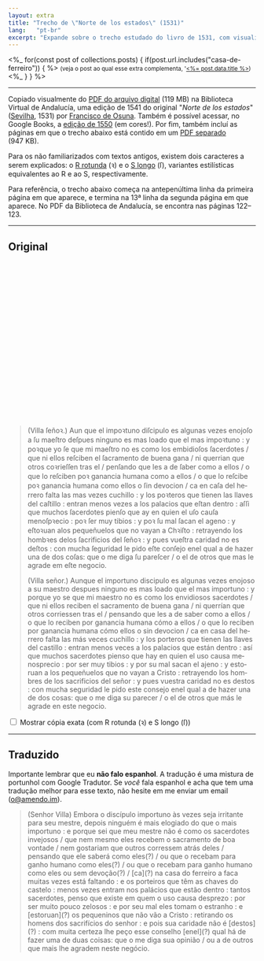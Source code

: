 ```yaml
---
layout: extra
title: "Trecho de \"Norte de los estados\" (1531)"
lang:   "pt-br"
excerpt: "Expande sobre o trecho estudado do livro de 1531, com visualização interativa."
---
```


<%_ for(const post of collections.posts) {
	if(post.url.includes("casa-de-ferreiro")) { %>
	<small>(veja o post ao qual esse extra complementa,
	'<a href="<%= post.url %>"><%= post.data.title %></a>)</small>
	<%_ }
} %>

--- 

Copiado visualmente do <a href="http://www.bibliotecavirtualdeandalucia.es/catalogo/es/catalogo_imagenes/grupo.cmd?path=86513">PDF
do arquivo digital</a> (119 MB) na Biblioteca Virtual de Andalucía, uma edição
de 1541 do original "<i lang="es">Norte de los estados</i>" (<a
href="https://pt.wikipedia.org/wiki/Sevilha">Sevilha</a>, 1531) por <a
href="https://pt.wikipedia.org/wiki/Francisco_de_Osuna">Francisco de Osuna</a>.
Também é possível acessar, no Google Books, a <a
href="https://books.google.com.br/books?id=1ANRAAAAcAAJ">edição de 1550</a> (em
cores!). Por fim, também incluí as páginas em que o trecho abaixo está contido
em um <a href="/extra/assets/norte-de-los-estados/122-123.pdf">PDF separado</a>
(947&nbsp;KB).

Para os não familiarizados com textos antigos, existem dois caracteres
a serem explicados: o <a href="https://en.wikipedia.org/wiki/R_rotunda">R
rotunda</a> (ꝛ) e o <a href="https://pt.wikipedia.org/wiki/S_longo">S longo</a>
(ſ), variantes estilísticas equivalentes ao R e ao S, respectivamente.

Para referência, o trecho abaixo começa na antepenúltima linha da primeira
página em que aparece, e termina na 13ª linha da segunda página em que aparece.
No PDF da Biblioteca de Andalucía, se encontra nas páginas 122–123.

--- 

## Original
<div id="compare-original"></div>
<script>
  const compare_original = document.getElementById("compare-original");
  const values = [
    [ 20.1, 0.9, 1.4, 6.3, "1" ],
    [ 26.3, 0.9, 1.4, 3.2, "2" ],
    [ 0, 2, 1.4, 29.5, "2" ],
    [ 0, 3.2, 1.4, 21.4, "2" ],
    [ 21.8, 3.2, 1.4, 7.8, "3" ],
    [ 0, 4.4, 1.4, 21, "3" ],
    [ 21.3, 4.4, 1.4, 8.3, "4" ],
    [ 0, 5.7, 1.4, 11.5, "4" ],
    [ 11.7, 5.7, 1.4, 15.8, "5" ],
    [ 27.8, 5.7, 1.4, 1.4, "6" ],
    [ 0, 6.7, 1.4, 15.5, "6" ],
    [ 16, 6.7, 1.4, 13.2, "7" ],
    [ 0, 7.7, 1.4, 8.6, "7" ],
    [ 9, 7.7, 1.4, 20.6, "8" ],
    [ 0, 8.8, 1.4, 6.6, "8" ],
    [ 7, 8.8, 1.4, 21.5, "9" ],
    [ 28.7, 8.9, 1.4, 1, "10" ],
    [ 0, 9.9, 1.4, 18.5, "10" ],
    [ 19.1, 9.9, 1.4, 10.5, "11" ],
    [ 0, 10.9, 1.4, 10, "11" ],
    [ 10.3, 11, 1.4, 19.3, "12" ],
    [ 0, 12.1, 1.4, 11.5, "12" ],
    [ 11.9, 12.1, 1.4, 8.4, "13" ],
    [ 20.6, 12.2, 1.2, 9.1, "14" ],
    [ 0, 13.3, 1.2, 3.3, "14" ],
    [ 3.7, 13.3, 1.2, 21.7, "15" ],
    [ 25.7, 13.3, 1.2, 3.4, "16" ],
    [ 0, 14.35, 1.3, 19, "16" ],
    [ 19.4, 14.35, 1.3, 10.2, "17" ],
    [ 0, 15.4, 1.3, 6, "17" ],
    [ 6.3, 15.4, 1.3, 23.3, "18" ],
    [ 0, 16.5, 1.3, 10.55, "18" ],
    [ 10.8, 16.5, 1.3, 10, "19" ],
    [ 21, 16.5, 1.3, 8.6, "20" ],
    [ 0, 17.6, 1.3, 11.6, "20" ]
  ]
  for(let i = 0, l = values.length; i - l; i++) {
    const div = document.createElement("div");
    const v = values[i];
    div.style.transform = `translate(${v[0]}rem, ${v[1]}rem)`;
    div.style.height = `${v[2]}rem`;
    div.style.width = `${v[3]}rem`;
    div.dataset.line = v[4];
    compare_original.appendChild(div);
  }
</script>
<style>
#compare-original {
  position: relative;
  height: 20rem;
  width: 30rem;
  margin: auto;
  background-image: url(/extra/assets/norte-de-los-estados/122-123.png);
  background-size: 100%;
  background-position: center;
  background-repeat: no-repeat;
}
#compare-original > div {
  position: absolute;
  top: 0;
  left: 0;
  mix-blend-mode: multiply;
  background-color: yellow;
  opacity: 0.2;
  visibility: hidden;
}
#compare-original[data-line="1"] > div[data-line="1"],
#compare-original[data-line="2"] > div[data-line="2"],
#compare-original[data-line="3"] > div[data-line="3"],
#compare-original[data-line="4"] > div[data-line="4"],
#compare-original[data-line="5"] > div[data-line="5"],
#compare-original[data-line="6"] > div[data-line="6"],
#compare-original[data-line="7"] > div[data-line="7"],
#compare-original[data-line="8"] > div[data-line="8"],
#compare-original[data-line="9"] > div[data-line="9"],
#compare-original[data-line="10"] > div[data-line="10"],
#compare-original[data-line="11"] > div[data-line="11"],
#compare-original[data-line="12"] > div[data-line="12"],
#compare-original[data-line="13"] > div[data-line="13"],
#compare-original[data-line="14"] > div[data-line="14"],
#compare-original[data-line="15"] > div[data-line="15"],
#compare-original[data-line="16"] > div[data-line="16"],
#compare-original[data-line="17"] > div[data-line="17"],
#compare-original[data-line="18"] > div[data-line="18"],
#compare-original[data-line="19"] > div[data-line="19"],
#compare-original[data-line="20"] > div[data-line="20"] {
  visibility: visible;
}
@media screen and (max-width: 530px) {
  #compare-original {
    transform: scale(.75) translateX(-5rem);
  }
}

#original-text, #translated-text {
  font-weight: 500;
  text-align: justify;
}
#original-text i, #translated-text i {
  border-radius: 2px;
  font-style: normal;
  font-weight: normal;
}
#original-text i:hover, #translated-text i:hover {
  background-color: rgba(255,255,0,.2);
  color: #000;
}
#original-text[data-special="true"] > p:last-of-type {
  display: none;
}
#original-text:not([data-special="true"]) > p:first-of-type {
  display: none;
}
</style>
<blockquote id="original-text">
  <p>
    <i lang="es">(Villa ſeñoꝛ.)</i>
    <i lang="es">Aun que el impoꝛtuno diſcipulo es algunas vezes enojoſo a ſu
      maeſtro deſpues ninguno es mas loado que el mas impoꝛtuno</i> :
    <i lang="es">y poꝛque yo ſe que mi maeſtro no es como los embidioſos
      ſacerdotes</i> /
    <i lang="es">que ni ellos reſciben el ſacramento de buena gana</i> /
    <i lang="es">ni querrian que otros coꝛrieſſen tras el</i> /
    <i lang="es">penſando que les a de ſaber como a ellos</i> /
    <i lang="es">o que lo reſciben poꝛ ganancia humana como a ellos</i> /
    <i lang="es">o que lo reſcibe poꝛ ganancia humana como ellos o ſin
      devocion</i> /
    <i lang="es">ca en caſa del herrero falta las mas vezes cuchillo</i> :
    <i lang="es">y los poꝛteros que tienen las llaves del caſtillo</i> :
    <i lang="es">entran menos vezes a los palacios que eſtan dentro</i> :
    <i lang="es">aſſi que muchos ſacerdotes pienſo que ay en quien el uſo cauſa
      menoſpꝛecio</i> :
    <i lang="es">poꝛ ſer muy tibios</i> :
    <i lang="es">y poꝛ ſu mal ſacan el ageno</i> :
    <i lang="es">y eſtoꝛuan alos pequeñuelos que no vayan a Chꝛiſto</i> :
    <i lang="es">retrayendo los hombꝛes delos ſacrificios del ſeñoꝛ</i> :
    <i lang="es">y pues vueſtra caridad no es deſtos</i> :
    <i lang="es">con mucha ſeguridad le pido eſte conſejo enel qual a de hazer
      una de dos coſas</i>:
    <i lang="es">que o me diga ſu pareſcer</i> /
    <i lang="es">o el de otros que mas le agrade em eſte negocio.</i>
  </p>
  <p>
    <i lang="es">(Villa señor.)</i>
    <i lang="es">Aunque el importuno discipulo es algunas vezes enojoso a su
      maestro despues ninguno es mas loado que el mas importuno</i> :
    <i lang="es">y porque yo se que mi maestro no es como los envidiosos
      sacerdotes</i> /
    <i lang="es">que ni ellos reciben el sacramento de buena gana</i> /
    <i lang="es">ni querrían que otros corriessen tras el</i> /
    <i lang="es">pensando que les a de saber como a ellos</i> /
    <i lang="es">o que lo reciben por ganancia humana cómo a ellos</i> /
    <i lang="es">o que lo reciben por ganancia humana cómo ellos o sin
      devocion</i> /
    <i lang="es">ca en casa del herrero falta las más veces cuchillo</i> :
    <i lang="es">y los porteros que tienen las llaves del castillo</i> :
    <i lang="es">entran menos veces a los palacios que están dentro</i> :
    <i lang="es">así que muchos sacerdotes pienso que hay en quien el uso causa
      menosprecio</i> :
    <i lang="es">por ser muy tibios</i> :
    <i lang="es">y por su mal sacan el ajeno</i> :
    <i lang="es">y estoruan a los pequeñuelos que no vayan a Cristo</i> :
    <i lang="es">retrayendo los hombres de los sacrificios del señor</i> :
    <i lang="es">y pues vuestra caridad no es destos</i> :
    <i lang="es">con mucha seguridad le pido este consejo enel qual a de hazer
      una de dos cosas</i>:
    <i lang="es">que o me diga su parecer</i> /
    <i lang="es">o el de otros que más le agrade en este negocio.</i>
  </p>
</blockquote>
<label style="user-select:none">
  <input id="special-chars" type="checkbox">
  Mostrar cópia exata (com R rotunda (ꝛ) e S longo (ſ))
</label>

<script>
  const i_hover_events = (e,i) => {
  e.onmouseenter = () => { compare_original.dataset.line = i+1; };
  e.onmouseleave = () => { compare_original.dataset.line = "nada"; };
};
const i_special = [...document.querySelectorAll("#original-text > p:first-of-type i[lang='es']")];
const i_regular = [...document.querySelectorAll("#original-text > p:last-of-type i[lang='es']")];
i_special.forEach(i_hover_events);
i_regular.forEach(i_hover_events);

const original_text = document.getElementById("original-text");
document.getElementById("special-chars").onchange = (e) => {
  original_text.dataset.special = e.target.checked;
};
</script>

--- 

## Traduzido

Importante lembrar que eu **não falo espanhol**. A tradução é uma mistura de
portunhol com Google Tradutor. Se <em>você</em> fala espanhol e acha que tem uma
tradução melhor para esse texto, não hesite em me enviar um email (<a
href="mailto:o@amendo.im">o@amendo.im</a>).

<blockquote id="translated-text">
  <p>
    <i>(Senhor Villa)</i>
    <i>Embora o discípulo importuno às vezes seja irritante para seu mestre,
      depois ninguém é mais elogiado do que o mais importuno</i> :
    <i>e porque sei que meu mestre não é como os sacerdotes invejosos</i> /
    <i>que nem mesmo eles recebem o sacramento de boa vontade</i> /
    <i>nem gostariam que outros corressem atrás deles</i> /
    <i>pensando que ele saberá como eles(?)</i> /
    <i>ou que o recebam para ganho humano como eles(?)</i> /
    <i>ou que o recebam para ganho humano como eles ou sem devoção(?)</i> /
    <i>[ca](?) na casa do ferreiro a faca muitas vezes está faltando</i> :
    <i>e os porteiros que têm as chaves do castelo</i> :
    <i>menos vezes entram nos palácios que estão dentro</i> :
    <i>tantos sacerdotes, penso que existe em quem o uso causa desprezo</i> :
    <i>por ser muito pouco zelosos</i> :
    <i>e por seu mal eles tomam o estranho</i> :
    <i>e [estoruan](?) os pequeninos que não vão a Cristo</i> :
    <i>retirando os homens dos sacrifícios do senhor</i> :
    <i>e pois sua caridade não é [destos](?)</i> :
    <i>com muita certeza lhe peço esse conselho [enel](?) qual há de fazer uma
      de duas coisas</i>:
    <i>que o me diga sua opinião</i> /
    <i>ou a de outros que mais lhe agradem neste negócio.</i>
  </p>
</blockquote>